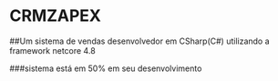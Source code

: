 # CRMZAPEX

##Um sistema de vendas desenvolvedor em CSharp(C#) utilizando a framework netcore 4.8

###sistema está em 50% em seu desenvolvimento 
